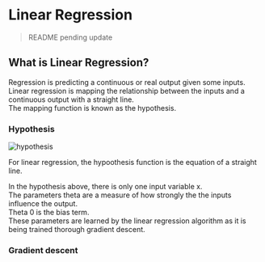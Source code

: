 # Linear Regression
<blockquote>
  README pending update
</blockquote>

## What is Linear Regression?
Regression is predicting a continuous or real output given some inputs.  
Linear regression is mapping the relationship between the inputs and a continuous output with a straight line.    
The mapping function is known as the hypothesis.  

### Hypothesis

![hypothesis](/images/hypothesis.png) 

For linear regression, the hypoothesis function is the equation of a straight line.  

In the hypothesis above, there is only one input variable x.  
The parameters theta are a measure of how strongly the the inputs influence the output.  
Theta 0 is the bias term.  
These parameters are learned by the linear regression algorithm as it is being trained thorough gradient descent.

### Gradient descent
